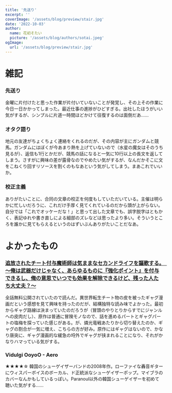 ```yaml
---
title: '先送り'
excerpt: ''
coverImage: '/assets/blog/preview/stair.jpg'
date: '2022-10-03'
author:
  name: 花初そたい
  picture: '/assets/blog/authors/sotai.jpeg'
ogImage:
  url: '/assets/blog/preview/stair.jpg'
---
```

# 雑記

### 先送り
金曜に片付けたと思った作業が片付いていないことが発覚し、その上その作業に今日一日かかってしまった。最近仕事の進捗がひどすぎる。出社したほうがいい気がするが、シンプルに片道一時間ほどかけて往復するのは面倒だあ……

### オタク語り
地元の友達がちょくちょく連絡をくれるのだが、その内容が主にガンダムと競馬。ガンダムにはぼくが今あまり熱を上げていないので（水星の魔女はそのうち見るが）、返信も1行とかだが、競馬の話になると一気に10行以上の長文を返してしまう。さすがに興味の差が露骨なのでやめたい気がするが、なんだかそこに文をこねくり回すリソースを割くのもなあという気がしてしまう。まあこれでいいか。

### 校正主義
ありがたいことに、合同の文章の校正を何度もしていただいている。主催は明らかに忙しいだろうに、これだけ手厚く見てくれているのだから頭が上がらない。
自分では「これでオッケーだな！」と思って出した文章でも、誤字脱字はともかく、表記ゆれや書き直しによる細部のズレなどは思ったより多い。そういうところを誰かに見てもらえるというのはずいぶんありがたいことだなあ。

# よかったもの
### [追放されたチート付与魔術師は気ままなセカンドライフを謳歌する。　～俺は武器だけじゃなく、あらゆるものに『強化ポイント』を付与できるし、俺の意思でいつでも効果を解除できるけど、残った人たち大丈夫？～](seiga.nicovideo.jp/comic/55624)
全話無料公開されていたので読んだ。異世界転生チート物の皮を被ったギャグ漫画だという感想を見て興味を持ったのだが、結構独特な読み味でよかった。最初からギャグ路線は決まっていたのだろうが（冒頭のやりとりからすでにジャンルへの皮肉だし）、原作は普通に冒険モノなので、話を進めるパートとギャグパートの塩梅を探っていた感じがある。が、燐光竜戦あたりから切り替えたのか、ギャグの割合が一気に増え、こちらの方が好み。原作にはギャグはないので、かなり唐突に、ギャグ漫画的な緩急の埒外でギャグが挟まれることになり、それがかなりハマっている気がする。

### Vidulgi OoyoO - Aero
★★★★☆
韓国のシューゲイザーバンドの2008年作。ローファイな轟音ギターにウィスパーボイスのボーカル、ド正統派なシューゲイザーポップ。マイブラのカバーなんかもしているっぽい。Paranoul以外の韓国シューゲイザーを初めて聴いた気がする……